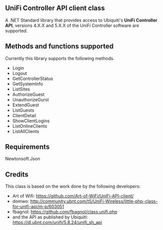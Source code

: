 ## UniFi Controller API client class

A .NET Standard library that provides access to Ubiquiti's **UniFi Controller API**, versions 4.X.X and 5.X.X of the UniFi Controller software are supported.

## Methods and functions supported

Currently this library supports the following methods.
 - Login
 - Logout
 - GetControllerStatus
 - GetSystemInfo
 - ListSites
 - AuthorizeGuest
 - UnauthorizeGurst
 - ExtendGuest
 - ListGuests
 - ClientDetail
 - ShowClientLogins
 - ListOnlineClients
 - ListAllClients

## Requirements

Newtonsoft.Json

## Credits

This class is based on the work done by the following developers:
- Art of Wifi: https://github.com/Art-of-WiFi/UniFi-API-client/
- domwo: http://community.ubnt.com/t5/UniFi-Wireless/little-php-class-for-unifi-api/m-p/603051
- fbagnol: https://github.com/fbagnol/class.unifi.php
- and the API as published by Ubiquiti: https://dl.ubnt.com/unifi/5.8.24/unifi_sh_api
